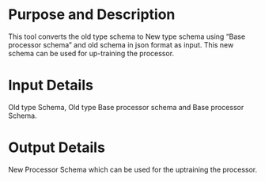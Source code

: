 # Purpose and Description

This tool converts the old type schema to New type schema using “Base processor schema” and old schema in json format as input. This new schema can be used for up-training the processor.

# Input Details

Old type Schema, Old type Base processor schema and Base processor Schema.

# Output Details

New Processor Schema which can be used for the uptraining the processor.